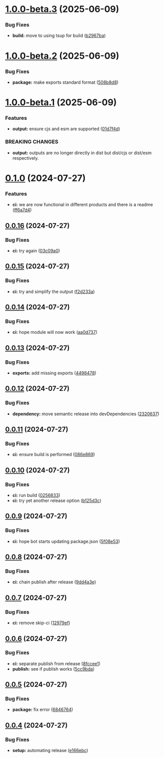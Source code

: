 # [1.0.0-beta.3](https://github.com/mynimi/calligraphy-grids/compare/v1.0.0-beta.2...v1.0.0-beta.3) (2025-06-09)


### Bug Fixes

* **build:** move to using tsup for build ([b2967ba](https://github.com/mynimi/calligraphy-grids/commit/b2967bad45cceb96c7e6a43b0361d8c402ceb329))

# [1.0.0-beta.2](https://github.com/mynimi/calligraphy-grids/compare/v1.0.0-beta.1...v1.0.0-beta.2) (2025-06-09)


### Bug Fixes

* **package:** make exports standard format ([508b8d8](https://github.com/mynimi/calligraphy-grids/commit/508b8d80ae1aa598e3051c7189442f93c7e36e69))

# [1.0.0-beta.1](https://github.com/mynimi/calligraphy-grids/compare/v0.1.0...v1.0.0-beta.1) (2025-06-09)


### Features

* **output:** ensure cjs and esm are supported ([01d7f4d](https://github.com/mynimi/calligraphy-grids/commit/01d7f4de4ac16110e06abe4d0bce38cab178de7a))


### BREAKING CHANGES

* **output:** outputs are no longer directly in dist but dist/cjs or dist/esm respectively.

# [0.1.0](https://github.com/mynimi/calligraphy-grids/compare/v0.0.16...v0.1.0) (2024-07-27)


### Features

* **ci:** we are now functional in different products and there is a readme ([ff6a7d4](https://github.com/mynimi/calligraphy-grids/commit/ff6a7d427b7cd195ca74f46880791d98f9550d21))

## [0.0.16](https://github.com/mynimi/calligraphy-grids/compare/v0.0.15...v0.0.16) (2024-07-27)


### Bug Fixes

* **ci:** try again ([03c09a0](https://github.com/mynimi/calligraphy-grids/commit/03c09a0034ce41e37547fd6aff961c443e3b0422))

## [0.0.15](https://github.com/mynimi/calligraphy-grids/compare/v0.0.14...v0.0.15) (2024-07-27)


### Bug Fixes

* **ci:** try and simplify the output ([f2d233a](https://github.com/mynimi/calligraphy-grids/commit/f2d233a91dadf16d17739562b81d31ae67dbdc72))

## [0.0.14](https://github.com/mynimi/calligraphy-grids/compare/v0.0.13...v0.0.14) (2024-07-27)


### Bug Fixes

* **ci:** hope module will now work ([aa0d737](https://github.com/mynimi/calligraphy-grids/commit/aa0d73759764b11ca9239752becb48c97e20f59b))

## [0.0.13](https://github.com/mynimi/calligraphy-grids/compare/v0.0.12...v0.0.13) (2024-07-27)


### Bug Fixes

* **exports:** add missing exports ([4498478](https://github.com/mynimi/calligraphy-grids/commit/44984789307822c7ec4c1f502486bb77b4f0216e))

## [0.0.12](https://github.com/mynimi/calligraphy-grids/compare/v0.0.11...v0.0.12) (2024-07-27)


### Bug Fixes

* **dependency:** move semantic release into devDependencies ([2320637](https://github.com/mynimi/calligraphy-grids/commit/2320637ac153b4a529698e82a6213f6d4cfa2051))

## [0.0.11](https://github.com/mynimi/calligraphy-grids/compare/v0.0.10...v0.0.11) (2024-07-27)


### Bug Fixes

* **ci:** ensure build is performed ([086e869](https://github.com/mynimi/calligraphy-grids/commit/086e869e6ff8409a7ec4a7d7a91a1757d53471b5))

## [0.0.10](https://github.com/mynimi/calligraphy-grids/compare/v0.0.9...v0.0.10) (2024-07-27)


### Bug Fixes

* **ci:** run build ([0256833](https://github.com/mynimi/calligraphy-grids/commit/02568339ac78529bd8e134692acb30442eeebd74))
* **ci:** try yet another release option ([b125d3c](https://github.com/mynimi/calligraphy-grids/commit/b125d3c8d89cf072b78f4b08f7972930366d508d))

## [0.0.9](https://github.com/mynimi/calligraphy-grids/compare/v0.0.8...v0.0.9) (2024-07-27)


### Bug Fixes

* **ci:** hope bot starts updating package.json ([5f08e53](https://github.com/mynimi/calligraphy-grids/commit/5f08e538b3052b7b0f67e01ab651627d57442c91))

## [0.0.8](https://github.com/mynimi/calligraphy-grids/compare/v0.0.7...v0.0.8) (2024-07-27)


### Bug Fixes

* **ci:** chain publish after release ([9dd4a3e](https://github.com/mynimi/calligraphy-grids/commit/9dd4a3ef2c0289af6acfcb55802d3c3b6bd59401))

## [0.0.7](https://github.com/mynimi/calligraphy-grids/compare/v0.0.6...v0.0.7) (2024-07-27)


### Bug Fixes

* **ci:** remove skip-ci ([12979ef](https://github.com/mynimi/calligraphy-grids/commit/12979ef821df556d0b4d4feff0935622f03bceb5))

## [0.0.6](https://github.com/mynimi/calligraphy-grids/compare/v0.0.5...v0.0.6) (2024-07-27)


### Bug Fixes

* **ci:** separate publish from release ([8fccee1](https://github.com/mynimi/calligraphy-grids/commit/8fccee1ab78915548dbafbf9d4d8b537d7c9ba1e))
* **publish:** see if publish works ([5cc9bda](https://github.com/mynimi/calligraphy-grids/commit/5cc9bda9bd9690ac0c8643bc56e17690c33820fb))

## [0.0.5](https://github.com/mynimi/calligraphy-grids/compare/v0.0.4...v0.0.5) (2024-07-27)


### Bug Fixes

* **package:** fix error ([6846764](https://github.com/mynimi/calligraphy-grids/commit/6846764e725726313109e7cfd1c2b63db8396498))

## [0.0.4](https://github.com/mynimi/calligraphy-grids/compare/v0.0.3...v0.0.4) (2024-07-27)


### Bug Fixes

* **setup:** automating release ([e166ebc](https://github.com/mynimi/calligraphy-grids/commit/e166ebc872c15997afdaf3e5a85e9df7e620e9e9))
